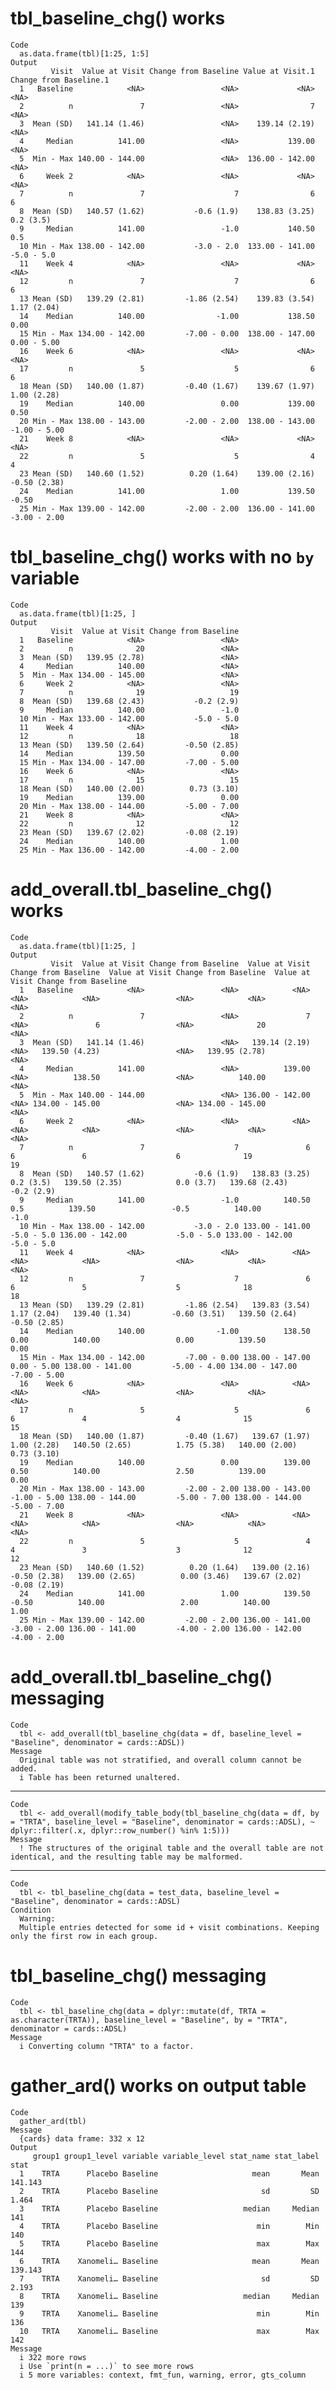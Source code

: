 # tbl_baseline_chg() works

    Code
      as.data.frame(tbl)[1:25, 1:5]
    Output
             Visit  Value at Visit Change from Baseline Value at Visit.1 Change from Baseline.1
      1   Baseline            <NA>                 <NA>             <NA>                   <NA>
      2          n               7                 <NA>                7                   <NA>
      3  Mean (SD)   141.14 (1.46)                 <NA>    139.14 (2.19)                   <NA>
      4     Median          141.00                 <NA>           139.00                   <NA>
      5  Min - Max 140.00 - 144.00                 <NA>  136.00 - 142.00                   <NA>
      6     Week 2            <NA>                 <NA>             <NA>                   <NA>
      7          n               7                    7                6                      6
      8  Mean (SD)   140.57 (1.62)           -0.6 (1.9)    138.83 (3.25)              0.2 (3.5)
      9     Median          141.00                 -1.0           140.50                    0.5
      10 Min - Max 138.00 - 142.00           -3.0 - 2.0  133.00 - 141.00             -5.0 - 5.0
      11    Week 4            <NA>                 <NA>             <NA>                   <NA>
      12         n               7                    7                6                      6
      13 Mean (SD)   139.29 (2.81)         -1.86 (2.54)    139.83 (3.54)            1.17 (2.04)
      14    Median          140.00                -1.00           138.50                   0.00
      15 Min - Max 134.00 - 142.00         -7.00 - 0.00  138.00 - 147.00            0.00 - 5.00
      16    Week 6            <NA>                 <NA>             <NA>                   <NA>
      17         n               5                    5                6                      6
      18 Mean (SD)   140.00 (1.87)         -0.40 (1.67)    139.67 (1.97)            1.00 (2.28)
      19    Median          140.00                 0.00           139.00                   0.50
      20 Min - Max 138.00 - 143.00         -2.00 - 2.00  138.00 - 143.00           -1.00 - 5.00
      21    Week 8            <NA>                 <NA>             <NA>                   <NA>
      22         n               5                    5                4                      4
      23 Mean (SD)   140.60 (1.52)          0.20 (1.64)    139.00 (2.16)           -0.50 (2.38)
      24    Median          141.00                 1.00           139.50                  -0.50
      25 Min - Max 139.00 - 142.00         -2.00 - 2.00  136.00 - 141.00           -3.00 - 2.00

# tbl_baseline_chg() works with no `by` variable

    Code
      as.data.frame(tbl)[1:25, ]
    Output
             Visit  Value at Visit Change from Baseline
      1   Baseline            <NA>                 <NA>
      2          n              20                 <NA>
      3  Mean (SD)   139.95 (2.78)                 <NA>
      4     Median          140.00                 <NA>
      5  Min - Max 134.00 - 145.00                 <NA>
      6     Week 2            <NA>                 <NA>
      7          n              19                   19
      8  Mean (SD)   139.68 (2.43)           -0.2 (2.9)
      9     Median          140.00                 -1.0
      10 Min - Max 133.00 - 142.00           -5.0 - 5.0
      11    Week 4            <NA>                 <NA>
      12         n              18                   18
      13 Mean (SD)   139.50 (2.64)         -0.50 (2.85)
      14    Median          139.50                 0.00
      15 Min - Max 134.00 - 147.00         -7.00 - 5.00
      16    Week 6            <NA>                 <NA>
      17         n              15                   15
      18 Mean (SD)   140.00 (2.00)          0.73 (3.10)
      19    Median          139.00                 0.00
      20 Min - Max 138.00 - 144.00         -5.00 - 7.00
      21    Week 8            <NA>                 <NA>
      22         n              12                   12
      23 Mean (SD)   139.67 (2.02)         -0.08 (2.19)
      24    Median          140.00                 1.00
      25 Min - Max 136.00 - 142.00         -4.00 - 2.00

# add_overall.tbl_baseline_chg() works

    Code
      as.data.frame(tbl)[1:25, ]
    Output
             Visit  Value at Visit Change from Baseline  Value at Visit Change from Baseline  Value at Visit Change from Baseline  Value at Visit Change from Baseline
      1   Baseline            <NA>                 <NA>            <NA>                 <NA>            <NA>                 <NA>            <NA>                 <NA>
      2          n               7                 <NA>               7                 <NA>               6                 <NA>              20                 <NA>
      3  Mean (SD)   141.14 (1.46)                 <NA>   139.14 (2.19)                 <NA>   139.50 (4.23)                 <NA>   139.95 (2.78)                 <NA>
      4     Median          141.00                 <NA>          139.00                 <NA>          138.50                 <NA>          140.00                 <NA>
      5  Min - Max 140.00 - 144.00                 <NA> 136.00 - 142.00                 <NA> 134.00 - 145.00                 <NA> 134.00 - 145.00                 <NA>
      6     Week 2            <NA>                 <NA>            <NA>                 <NA>            <NA>                 <NA>            <NA>                 <NA>
      7          n               7                    7               6                    6               6                    6              19                   19
      8  Mean (SD)   140.57 (1.62)           -0.6 (1.9)   138.83 (3.25)            0.2 (3.5)   139.50 (2.35)            0.0 (3.7)   139.68 (2.43)           -0.2 (2.9)
      9     Median          141.00                 -1.0          140.50                  0.5          139.50                 -0.5          140.00                 -1.0
      10 Min - Max 138.00 - 142.00           -3.0 - 2.0 133.00 - 141.00           -5.0 - 5.0 136.00 - 142.00           -5.0 - 5.0 133.00 - 142.00           -5.0 - 5.0
      11    Week 4            <NA>                 <NA>            <NA>                 <NA>            <NA>                 <NA>            <NA>                 <NA>
      12         n               7                    7               6                    6               5                    5              18                   18
      13 Mean (SD)   139.29 (2.81)         -1.86 (2.54)   139.83 (3.54)          1.17 (2.04)   139.40 (1.34)         -0.60 (3.51)   139.50 (2.64)         -0.50 (2.85)
      14    Median          140.00                -1.00          138.50                 0.00          140.00                 0.00          139.50                 0.00
      15 Min - Max 134.00 - 142.00         -7.00 - 0.00 138.00 - 147.00          0.00 - 5.00 138.00 - 141.00         -5.00 - 4.00 134.00 - 147.00         -7.00 - 5.00
      16    Week 6            <NA>                 <NA>            <NA>                 <NA>            <NA>                 <NA>            <NA>                 <NA>
      17         n               5                    5               6                    6               4                    4              15                   15
      18 Mean (SD)   140.00 (1.87)         -0.40 (1.67)   139.67 (1.97)          1.00 (2.28)   140.50 (2.65)          1.75 (5.38)   140.00 (2.00)          0.73 (3.10)
      19    Median          140.00                 0.00          139.00                 0.50          140.00                 2.50          139.00                 0.00
      20 Min - Max 138.00 - 143.00         -2.00 - 2.00 138.00 - 143.00         -1.00 - 5.00 138.00 - 144.00         -5.00 - 7.00 138.00 - 144.00         -5.00 - 7.00
      21    Week 8            <NA>                 <NA>            <NA>                 <NA>            <NA>                 <NA>            <NA>                 <NA>
      22         n               5                    5               4                    4               3                    3              12                   12
      23 Mean (SD)   140.60 (1.52)          0.20 (1.64)   139.00 (2.16)         -0.50 (2.38)   139.00 (2.65)          0.00 (3.46)   139.67 (2.02)         -0.08 (2.19)
      24    Median          141.00                 1.00          139.50                -0.50          140.00                 2.00          140.00                 1.00
      25 Min - Max 139.00 - 142.00         -2.00 - 2.00 136.00 - 141.00         -3.00 - 2.00 136.00 - 141.00         -4.00 - 2.00 136.00 - 142.00         -4.00 - 2.00

# add_overall.tbl_baseline_chg() messaging

    Code
      tbl <- add_overall(tbl_baseline_chg(data = df, baseline_level = "Baseline", denominator = cards::ADSL))
    Message
      Original table was not stratified, and overall column cannot be added.
      i Table has been returned unaltered.

---

    Code
      tbl <- add_overall(modify_table_body(tbl_baseline_chg(data = df, by = "TRTA", baseline_level = "Baseline", denominator = cards::ADSL), ~ dplyr::filter(.x, dplyr::row_number() %in% 1:5)))
    Message
      ! The structures of the original table and the overall table are not identical, and the resulting table may be malformed.

---

    Code
      tbl <- tbl_baseline_chg(data = test_data, baseline_level = "Baseline", denominator = cards::ADSL)
    Condition
      Warning:
      Multiple entries detected for some id + visit combinations. Keeping only the first row in each group.

# tbl_baseline_chg() messaging

    Code
      tbl <- tbl_baseline_chg(data = dplyr::mutate(df, TRTA = as.character(TRTA)), baseline_level = "Baseline", by = "TRTA", denominator = cards::ADSL)
    Message
      i Converting column "TRTA" to a factor.

# gather_ard() works on output table

    Code
      gather_ard(tbl)
    Message
      {cards} data frame: 332 x 12
    Output
         group1 group1_level variable variable_level stat_name stat_label    stat
      1    TRTA      Placebo Baseline                     mean       Mean 141.143
      2    TRTA      Placebo Baseline                       sd         SD   1.464
      3    TRTA      Placebo Baseline                   median     Median     141
      4    TRTA      Placebo Baseline                      min        Min     140
      5    TRTA      Placebo Baseline                      max        Max     144
      6    TRTA    Xanomeli… Baseline                     mean       Mean 139.143
      7    TRTA    Xanomeli… Baseline                       sd         SD   2.193
      8    TRTA    Xanomeli… Baseline                   median     Median     139
      9    TRTA    Xanomeli… Baseline                      min        Min     136
      10   TRTA    Xanomeli… Baseline                      max        Max     142
    Message
      i 322 more rows
      i Use `print(n = ...)` to see more rows
      i 5 more variables: context, fmt_fun, warning, error, gts_column

